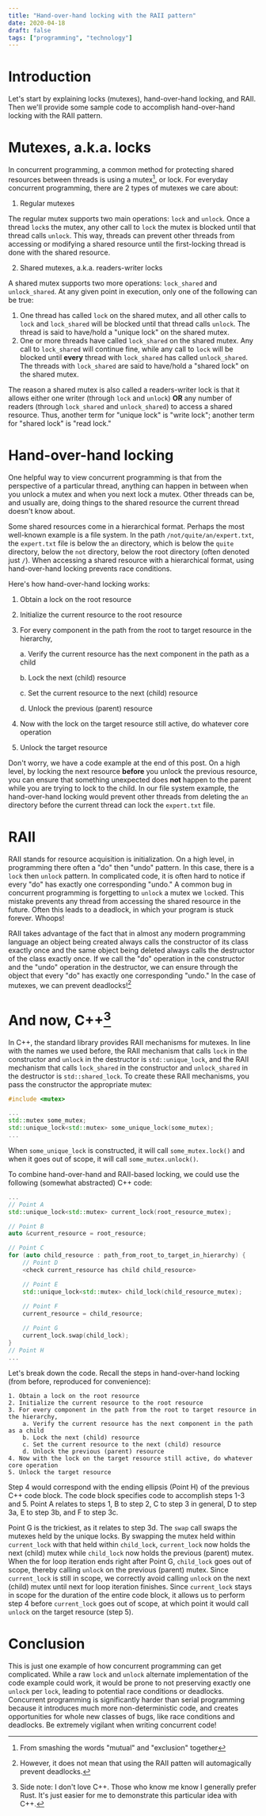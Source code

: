 ```yaml
---
title: "Hand-over-hand locking with the RAII pattern"
date: 2020-04-18
draft: false
tags: ["programming", "technology"]
---
```

# Introduction
Let's start by explaining locks (mutexes), hand-over-hand locking, and RAII. Then we'll provide some sample code to accomplish hand-over-hand locking with the RAII pattern.
# Mutexes, a.k.a. locks
In concurrent programming, a common method for protecting shared resources between threads is using a mutex[^1], or lock. For everyday concurrent programming, there are 2 types of mutexes we care about:
[^1]: From smashing the words "mutual" and "exclusion" together
1. Regular mutexes

The regular mutex supports two main operations: `lock` and `unlock`. Once a thread `lock`s the mutex, any other call to `lock` the mutex is blocked until that thread calls `unlock`. This way, threads can prevent other threads from accessing or modifying a shared resource until the first-locking thread is done with the shared resource.

2. Shared mutexes, a.k.a. readers-writer locks

A shared mutex supports two more operations: `lock_shared` and `unlock_shared`. At any given point in execution, only one of the following can be true:
1. One thread has called `lock` on the shared mutex, and all other calls to `lock` and `lock_shared` will be blocked until that thread calls `unlock`. The thread is said to have/hold a "unique lock" on the shared mutex.
2. One or more threads have called `lock_shared` on the shared mutex. Any call to `lock_shared` will continue fine, while any call to `lock` will be blocked until **every** thread with `lock_shared` has called `unlock_shared`. The threads with `lock_shared` are said to have/hold a "shared lock" on the shared mutex.

The reason a shared mutex is also called a readers-writer lock is that it allows either one writer (through `lock` and `unlock`) **OR** any number of readers (through `lock_shared` and `unlock_shared`) to access a shared resource. Thus, another term for "unique lock" is "write lock"; another term for "shared lock" is "read lock."
# Hand-over-hand locking
One helpful way to view concurrent programming is that from the perspective of a particular thread, anything can happen in between when you unlock a mutex and when you next lock a mutex. Other threads can be, and usually are, doing things to the shared resource the current thread doesn't know about.

Some shared resources come in a hierarchical format. Perhaps the most well-known example is a file system. In the path `/not/quite/an/expert.txt`, the `expert.txt` file is below the `an` directory, which is below the `quite` directory, below the `not` directory, below the root directory (often denoted just `/`). When accessing a shared resource with a hierarchical format, using hand-over-hand locking prevents race conditions.

Here's how hand-over-hand locking works:
1. Obtain a lock on the root resource
2. Initialize the current resource to the root resource
3. For every component in the path from the root to target resource in the hierarchy,

    a. Verify the current resource has the next component in the path as a child
    
    b. Lock the next (child) resource
    
    c. Set the current resource to the next (child) resource

    d. Unlock the previous (parent) resource

4. Now with the lock on the target resource still active, do whatever core operation
5. Unlock the target resource

Don't worry, we have a code example at the end of this post. On a high level, by locking the next resource **before** you unlock the previous resource, you can ensure that something unexpected does **not** happen to the parent while you are trying to lock to the child. In our file system example, the hand-over-hand locking would prevent other threads from deleting the `an` directory before the current thread can lock the `expert.txt` file.
# RAII
RAII stands for resource acquisition is initialization. On a high level, in programming there often a "do" then "undo" pattern. In this case, there is a `lock` then `unlock` pattern. In complicated code, it is often hard to notice if every "do" has exactly one corresponding "undo." A common bug in concurrent programming is forgetting to `unlock` a mutex we `lock`ed. This mistake prevents any thread from accessing the shared resource in the future. Often this leads to a deadlock, in which your program is stuck forever. Whoops!

RAII takes advantage of the fact that in almost any modern programming language an object being created always calls the constructor of its class exactly once and the same object being deleted always calls the destructor of the class exactly once. If we call the "do" operation in the constructor and the "undo" operation in the destructor, we can ensure through the object that every "do" has exactly one corresponding "undo." In the case of mutexes, we can prevent deadlocks\![^2]
[^2]: However, it does not mean that using the RAII patten will automagically prevent deadlocks.

# And now, C++[^3]
[^3]: Side note: I don't love C++. Those who know me know I generally prefer Rust. It's just easier for me to demonstrate this particular idea with C++.

In C++, the standard library provides RAII mechanisms for mutexes. In line with the names we used before, the RAII mechanism that calls `lock` in the constructor and `unlock` in the destructor is `std::unique_lock`, and the RAII mechanism that calls `lock_shared` in the constructor and `unlock_shared` in the destructor is `std::shared_lock`. To create these RAII mechanisms, you pass the constructor the appropriate mutex:
```C++
#include <mutex>

...
std::mutex some_mutex;
std::unique_lock<std::mutex> some_unique_lock(some_mutex);
...
```
When `some_unique_lock` is constructed, it will call `some_mutex.lock()` and when it goes out of scope, it will call `some_mutex.unlock()`.

To combine hand-over-hand and RAII-based locking, we could use the following (somewhat abstracted) C++ code:
```C++
...
// Point A
std::unique_lock<std::mutex> current_lock(root_resource_mutex);

// Point B
auto &current_resource = root_resource;

// Point C
for (auto child_resource : path_from_root_to_target_in_hierarchy) {
    // Point D
    <check current_resource has child child_resource>

    // Point E
    std::unique_lock<std::mutex> child_lock(child_resource_mutex);
    
    // Point F
    current_resource = child_resource;

    // Point G
    current_lock.swap(child_lock);
}
// Point H
...
```
Let's break down the code. Recall the steps in hand-over-hand locking (from before, reproduced for convenience):
```
1. Obtain a lock on the root resource
2. Initialize the current resource to the root resource
3. For every component in the path from the root to target resource in the hierarchy,
    a. Verify the current resource has the next component in the path as a child
    b. Lock the next (child) resource
    c. Set the current resource to the next (child) resource
    d. Unlock the previous (parent) resource
4. Now with the lock on the target resource still active, do whatever core operation
5. Unlock the target resource
```
Step 4 would correspond with the ending ellipsis (Point H) of the previous C++ code block. The code block specifies code to accomplish steps 1-3 and 5. Point A relates to steps 1, B to step 2, C to step 3 in general, D to step 3a, E to step 3b, and F to step 3c.

Point G is the trickiest, as it relates to step 3d. The `swap` call swaps the mutexes held by the unique locks. By swapping the mutex held within `current_lock` with that held within `child_lock`, `current_lock` now holds the next (child) mutex while `child_lock` now holds the previous (parent) mutex. When the for loop iteration ends right after Point G, `child_lock` goes out of scope, thereby calling `unlock` on the previous (parent) mutex. Since `current_lock` is still in scope, we correctly avoid calling `unlock` on the next (child) mutex until next for loop iteration finishes. Since `current_lock` stays in scope for the duration of the entire code block, it allows us to perform step 4 before `current_lock` goes out of scope, at which point it would call `unlock` on the target resource (step 5).
# Conclusion
This is just one example of how concurrent programming can get complicated. While a raw `lock` and `unlock` alternate implementation of the code example could work, it would be prone to not preserving exactly one `unlock` per `lock`, leading to potential race conditions or deadlocks. Concurrent programming is significantly harder than serial programming because it introduces much more non-deterministic code, and creates opportunities for whole new classes of bugs, like race conditions and deadlocks. Be extremely vigilant when writing concurrent code!
